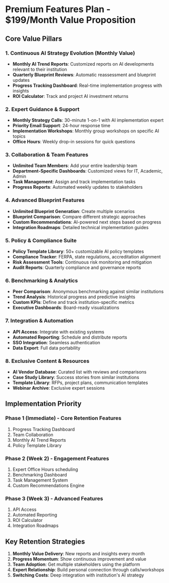 # Premium Features Plan - $199/Month Value Proposition

## Core Value Pillars

### 1. Continuous AI Strategy Evolution (Monthly Value)
- **Monthly AI Trend Reports**: Customized reports on AI developments relevant to their institution
- **Quarterly Blueprint Reviews**: Automatic reassessment and blueprint updates
- **Progress Tracking Dashboard**: Real-time implementation progress with insights
- **ROI Calculator**: Track and project AI investment returns

### 2. Expert Guidance & Support
- **Monthly Strategy Calls**: 30-minute 1-on-1 with AI implementation expert
- **Priority Email Support**: 24-hour response time
- **Implementation Workshops**: Monthly group workshops on specific AI topics
- **Office Hours**: Weekly drop-in sessions for quick questions

### 3. Collaboration & Team Features
- **Unlimited Team Members**: Add your entire leadership team
- **Department-Specific Dashboards**: Customized views for IT, Academic, Admin
- **Task Management**: Assign and track implementation tasks
- **Progress Reports**: Automated weekly updates to stakeholders

### 4. Advanced Blueprint Features
- **Unlimited Blueprint Generation**: Create multiple scenarios
- **Blueprint Comparison**: Compare different strategic approaches
- **Custom Recommendations**: AI-powered next steps based on progress
- **Integration Roadmaps**: Detailed technical implementation guides

### 5. Policy & Compliance Suite
- **Policy Template Library**: 50+ customizable AI policy templates
- **Compliance Tracker**: FERPA, state regulations, accreditation alignment
- **Risk Assessment Tools**: Continuous risk monitoring and mitigation
- **Audit Reports**: Quarterly compliance and governance reports

### 6. Benchmarking & Analytics
- **Peer Comparison**: Anonymous benchmarking against similar institutions
- **Trend Analysis**: Historical progress and predictive insights
- **Custom KPIs**: Define and track institution-specific metrics
- **Executive Dashboards**: Board-ready visualizations

### 7. Integration & Automation
- **API Access**: Integrate with existing systems
- **Automated Reporting**: Schedule and distribute reports
- **SSO Integration**: Seamless authentication
- **Data Export**: Full data portability

### 8. Exclusive Content & Resources
- **AI Vendor Database**: Curated list with reviews and comparisons
- **Case Study Library**: Success stories from similar institutions
- **Template Library**: RFPs, project plans, communication templates
- **Webinar Archive**: Exclusive expert sessions

## Implementation Priority

### Phase 1 (Immediate) - Core Retention Features
1. Progress Tracking Dashboard
2. Team Collaboration
3. Monthly AI Trend Reports
4. Policy Template Library

### Phase 2 (Week 2) - Engagement Features
1. Expert Office Hours scheduling
2. Benchmarking Dashboard
3. Task Management System
4. Custom Recommendations Engine

### Phase 3 (Week 3) - Advanced Features
1. API Access
2. Automated Reporting
3. ROI Calculator
4. Integration Roadmaps

## Key Retention Strategies
1. **Monthly Value Delivery**: New reports and insights every month
2. **Progress Momentum**: Show continuous improvement and value
3. **Team Adoption**: Get multiple stakeholders using the platform
4. **Expert Relationship**: Build personal connection through calls/workshops
5. **Switching Costs**: Deep integration with institution's AI strategy